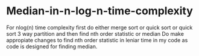 # Median-in-n-log-n-time-complexity
For nlog(n) time complexity first do either merge sort or quick sort or quick sort 3 way partition and then find nth order statistic or median
Do make appropiate changes to find nth order statistic in leniar time in my code as code is designed for finding median.
